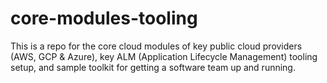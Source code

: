 # core-modules-tooling
This is a repo for the core cloud modules of key public cloud providers (AWS, GCP &amp; Azure), key ALM (Application Lifecycle Management) tooling setup, and sample toolkit for getting a software team up and running.
